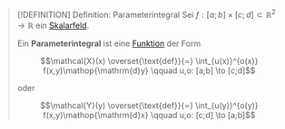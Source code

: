 >[!DEFINITION] Definition: Parameterintegral
>Sei $f: [a;b] \times [c;d] \subset \mathbb{R}^2 \to \mathbb{R}$ ein [Skalarfeld](../Skalarfeld.md).
>
>Ein **Parameterintegral** ist eine [Funktion](../../../../Eindimensionale%20Analysis/Funktionen/Funktion.md) der Form
>
>$$\mathcal{X}(x) \overset{\text{def}}{=} \int_{u(x)}^{o(x)} f(x,y)\mathop{\mathrm{d}y} \qquad u,o: [a;b]  \to [c;d]$$
>
>oder
>
>$$\mathcal{Y}(y) \overset{\text{def}}{=} \int_{u(y)}^{o(y)}  f(x,y)\mathop{\mathrm{d}x} \qquad u,o: [c;d] \to [a;b]$$
>
